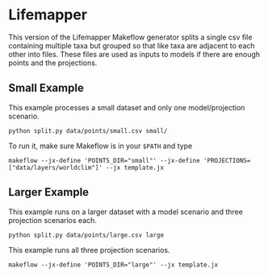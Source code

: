 # Lifemapper

This version of the Lifemapper Makeflow generator splits a single csv file 
containing multiple taxa but grouped so that like taxa are adjacent to each
other into files.  These files are used as inputs to models if there are
enough points and the projections.

## Small Example

This example processes a small dataset and only one model/projection scenario.

    python split.py data/points/small.csv small/ 

To run it, make sure Makeflow is in your `$PATH` and type

    makeflow --jx-define 'POINTS_DIR="small"' --jx-define 'PROJECTIONS=["data/layers/worldclim"]' --jx template.jx

## Larger Example

This example runs on a larger dataset with a model scenario
and three projection scenarios each.

    python split.py data/points/large.csv large

This example runs all three projection scenarios.

    makeflow --jx-define 'POINTS_DIR="large"' --jx template.jx
